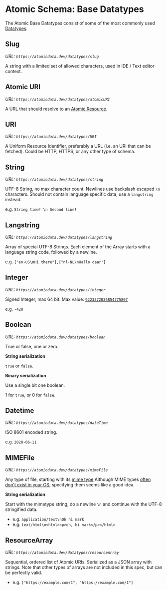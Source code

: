 # Atomic Schema: Base Datatypes

The Atomic Base Datatypes consist of some of the most commonly used [Datatypes](classes.md#Datatype).

## Slug

_URL: `https://atomicdata.dev/datatypes/slug`_

A string with a limited set of allowed characters, used in IDE / Text editor context.

## Atomic URI

_URL: `https://atomicdata.dev/datatypes/atomicURI`_

A URL that should resolve to an [Atomic Resource](../core/concepts.md#Resource).

## URI

_URL: `https://atomicdata.dev/datatypes/URI`_

A Uniform Resource Identifier, preferably a URL (i.e. an URI that can be fetched).
Could be HTTP, HTTPS, or any other type of schema.

## String

_URL: `https://atomicdata.dev/datatypes/string`_

UTF-8 String, no max character count.
Newlines use backslash escaped `\n` characters.
Should not contain language specific data, use a `langstring` instead.

e.g. `String time! \n Second line!`

## Langstring

_URL: `https://atomicdata.dev/datatypes/langstring`_

<!--
So this is something I'm having serious doubts on.
It seems so verbose and hard to parse.
However, the underlying problem is kind of tough: we want <subject> <predicate> combination uniqueness...
... but we also want to have multilingual strings that can be added later.
Perhaps this should not be a Datatype
-->

Array of special UTF-8 Strings.
Each element of the Array starts with a language string code, followed by a newline.

e.g. `["en-US\nHi there"],["nl-NL\nHallo daar"]`

## Integer

_URL: `https://atomicdata.dev/datatypes/integer`_

Signed Integer, max 64 bit.
Max value: [`9223372036854775807`](https://en.wikipedia.org/wiki/9,223,372,036,854,775,807)

e.g. `-420`

## Boolean

_URL: `https://atomicdata.dev/datatypes/boolean`_

True or false, one or zero.

**String serialization**

`true` or `false`.

**Binary serialization**

Use a single bit one boolean.

1 for `true`, or 0 for `false`.

##  Datetime

_URL: `https://atomicdata.dev/datatypes/dateTime`_

ISO 8601 encoded string.

e.g. `2020-06-11`

## MIMEFile

_URL: `https://atomicdata.dev/datatypes/mimeFile`_

Any type of file, starting with its [mime type](https://www.iana.org/assignments/media-types/media-types.xhtml)
Although MIME types [often don't exist in your OS](https://stackoverflow.com/a/29019569/2502163), specifying them seems like a good idea.

**String serialization**

Start with the mimetype string, do a newline `\n` and continue with the UTF-8 stringified data.

- e.g. `application/text\nOh hi mark`
- e.g. `text/html\n<html><p>oh, hi mark</p></html>`

## ResourceArray

_URL: `https://atomicdata.dev/datatypes/resourceArray`_

Sequential, ordered list of Atomic URIs.
Serialized as a JSON array with strings.
Note that other types of arrays are not included in this spec, but can be perfectly valid.

- e.g. `["https://example.com/1", "https://example.com/1"]`

##
